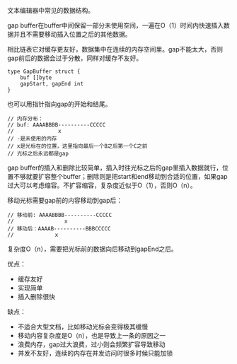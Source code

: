 文本编辑器中常见的数据结构。

gap buffer在buffer中间保留一部分未使用空间，一遍在O（1）时间内快速插入数据并且不需要移动插入位置之后的其他数据。

相比链表它对缓存更友好，数据集中在连续的内存空间里。gap不能太大，否则gap前后的数据会过于分散，同样对缓存不友好。

```golang
type GapBuffer struct {
    buf []byte
    gapStart, gapEnd int
}
```

也可以用指针指向gap的开始和结尾。

```golang
// 内存分布：
// buf: AAAABBBB----------CCCCC
//              x
// -是未使用的内存
// x是光标在的位置，这里指向最后一个B之后第一个C之前
// 光标之后永远都是gap
```

gap buffer的插入和删除比较简单，插入时往光标之后的gap里插入数据就行，位置不够就要扩容整个buffer；删除则是把start和end移动到合适的位置，如果gap过大可以考虑缩容。不扩容缩容，复杂度近似于O（1），否则O（n）。

移动光标需要gap前的内容移动到gap后：

```golang
// 移动前: AAAABBBB----------CCCCC
//                x
// 移动后：AAAAB----------BBBCCCCC
//             x
```

复杂度O（n），需要把光标前的数据向后移动到gapEnd之后。

优点：

- 缓存友好
- 实现简单
- 插入删除很快

缺点：

- 不适合大型文档，比如移动光标会变得极其缓慢
- 移动内容复杂度是O（n），也是导致上一条的原因之一
- 浪费内存，gap过大浪费，过小则会频繁扩容导致移动
- 并发不友好，连续的内存在并发访问时很多时候只能加锁
